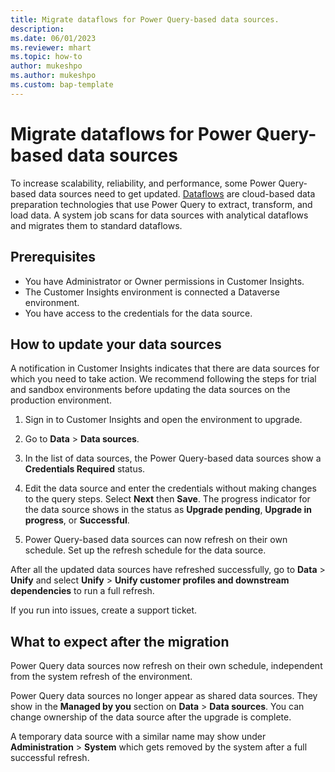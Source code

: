 ```yaml
---
title: Migrate dataflows for Power Query-based data sources.
description: 
ms.date: 06/01/2023
ms.reviewer: mhart
ms.topic: how-to
author: mukeshpo
ms.author: mukeshpo
ms.custom: bap-template
---
```


# Migrate dataflows for Power Query-based data sources

To increase scalability, reliability, and performance, some Power Query-based data sources need to get updated. [Dataflows](/power-query/dataflows/understanding-differences-between-analytical-standard-dataflows) are cloud-based data preparation technologies that use Power Query to extract, transform, and load data. A system job scans for data sources with analytical dataflows and migrates them to standard dataflows.

## Prerequisites

- You have Administrator or Owner permissions in Customer Insights.
- The Customer Insights environment is connected a Dataverse environment.
- You have access to the credentials for the data source.

## How to update your data sources  

A notification in Customer Insights indicates that there are data sources for which you need to take action.
We recommend following the steps for trial and sandbox environments before updating the data sources on the production environment.  

1. Sign in to Customer Insights and open the environment to upgrade.

1. Go to **Data** > **Data sources**.  

1. In the list of data sources, the Power Query-based data sources show a **Credentials Required** status.

1. Edit the data source and enter the credentials without making changes to the query steps. Select **Next** then **Save**. The progress indicator for the data source shows in the status as **Upgrade pending**, **Upgrade in progress**, or **Successful**.

1. Power Query-based data sources can now refresh on their own schedule. Set up the refresh schedule for the data source.

After all the updated data sources have refreshed successfully, go to **Data** > **Unify** and select **Unify** > **Unify customer profiles and downstream dependencies** to run a full refresh.

If you run into issues, create a support ticket.  

## What to expect after the migration

Power Query data sources now refresh on their own schedule, independent from the system refresh of the environment.

Power Query data sources no longer appear as shared data sources. They show in the **Managed by you** section on **Data** > **Data sources**. You can change ownership of the data source after the upgrade is complete.

A temporary data source with a similar name may show under **Administration** > **System** which gets removed by the system after a full successful refresh.
